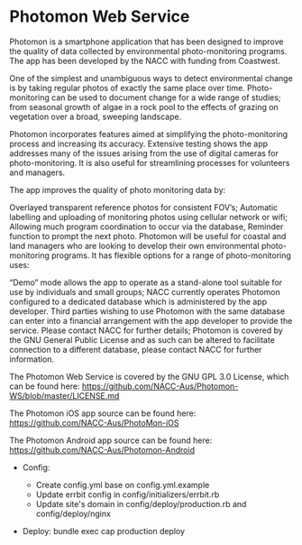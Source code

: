 # Photomon Web Service

Photomon is a smartphone application that has been designed to improve the quality of data collected by environmental photo-monitoring programs. The app has been developed by the NACC with funding from Coastwest.

One of the simplest and unambiguous ways to detect environmental change is by taking regular photos of exactly the same place over time. Photo-monitoring can be used to document change for a wide range of studies; from seasonal growth of algae in a rock pool to the effects of grazing on vegetation over a broad, sweeping landscape.

Photomon incorporates features aimed at simplifying the photo-monitoring process and increasing its accuracy. Extensive testing shows the app addresses many of the issues arising from the use of digital cameras for photo-monitoring. It is also useful for streamlining processes for volunteers and managers.

The app improves the quality of photo monitoring data by:

Overlayed transparent reference photos for consistent FOV’s;
Automatic labelling and uploading of monitoring photos using cellular network or wifi;
Allowing much program coordination to occur via the database,
Reminder function to prompt the next photo.
Photomon will be useful for coastal and land managers who are looking to develop their own environmental photo-monitoring programs. It has flexible options for a range of photo-monitoring uses:

“Demo” mode allows the app to operate as a stand-alone tool suitable for use by individuals and small groups;
NACC currently operates Photomon configured to a dedicated database which is administered by the app developer. Third parties wishing to use Photomon with the same database can enter into a financial arrangement with the app developer to provide the service. Please contact NACC for further details;
Photomon is covered by the GNU General Public License and as such can be altered to facilitate connection to a different database, please contact NACC for further information.

The Photomon Web Service is covered by the GNU GPL 3.0 License, which can be found here: https://github.com/NACC-Aus/Photomon-WS/blob/master/LICENSE.md

The Photomon iOS app source can be found here: https://github.com/NACC-Aus/PhotoMon-iOS

The Photomon Android app source can be found here: https://github.com/NACC-Aus/Photomon-Android

* Config:
  - Create config.yml base on config.yml.example
  - Update errbit config in config/initializers/errbit.rb
  - Update site's domain in config/deploy/production.rb and config/deploy/nginx

* Deploy:
  bundle exec cap production deploy
